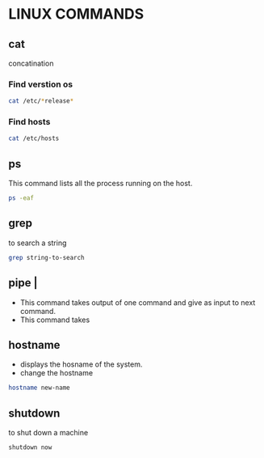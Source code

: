 # LINUX COMMANDS

## cat

concatination

### Find verstion os

```sh
cat /etc/*release*
```

### Find hosts

```sh
cat /etc/hosts
```

## ps

This command lists all the process running on the host.

```sh
ps -eaf
```

## grep

to search a string

```sh
grep string-to-search
```

## pipe |

- This command takes output of one command and give as input to next command.
- This command takes 

## hostname

- displays the hosname of the system.
- change the hostname

```sh
hostname new-name
```

## shutdown

to shut down a machine

```sh
shutdown now
```

